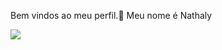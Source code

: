 Bem vindos ao meu perfil​.​💜​
Meu nome é Nathaly​

![](https://tenor.com/pt-BR/view/spn-supernatural-dean-winchester-jensen-ackles-gun-gif-17925069)


